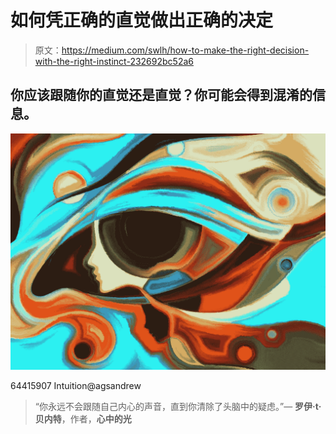 # 如何凭正确的直觉做出正确的决定

> 原文：<https://medium.com/swlh/how-to-make-the-right-decision-with-the-right-instinct-232692bc52a6>

## 你应该跟随你的直觉还是直觉？你可能会得到混淆的信息。

![](img/75c1cc13d1a0a840f575237c16c029e4.png)

64415907 Intuition@agsandrew

> “你永远不会跟随自己内心的声音，直到你清除了头脑中的疑虑。”— **罗伊·t·贝内特**，作者，**心中的光**